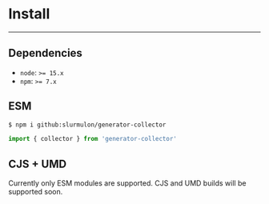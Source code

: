 # Install
---

## Dependencies

 - `node`: `>= 15.x`
 - `npm`: `>= 7.x`

## ESM

```sh
$ npm i github:slurmulon/generator-collector
```

```js
import { collector } from 'generator-collector'
```

## CJS + UMD

Currently only ESM modules are supported. CJS and UMD builds will be supported soon.
